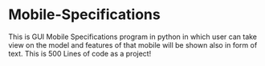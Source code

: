 # Mobile-Specifications
This is GUI Mobile Specifications program in python in which user can take view on the model and features of that mobile will be shown also in form of text. This is  500 Lines of code as a project!
